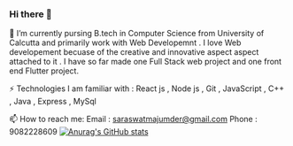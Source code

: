 ### Hi there 👋

<!--

-->
🔭 I’m currently  pursing B.tech in Computer Science from University of Calcutta and primarily work with Web Developemnt . I love Web developement becuase of the creative and innovative aspect aspect attached to it . I have so far made one Full Stack web project and one front end Flutter project.

⚡ Technologies I am familiar with : React js , Node js , Git , JavaScript , C++ , Java , Express , MySql

📫 How to reach me: Email : saraswatmajumder@gmail.com  Phone : 9082228609
[![Anurag's GitHub stats](https://github-readme-stats.vercel.app/api?username=SaraswatGit)](https://github.com/anuraghazra/github-readme-stats)
